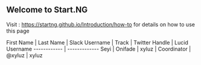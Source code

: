 ## Welcome to Start.NG

Visit : https://startng.github.io/Introduction/how-to for details on how to use this page


First Name | Last Name | Slack Username | Track | Twitter Handle | Lucid Username
------------ | -------------
Seyi | Onifade | xyluz | Coordinator | @xyluz | xyluz

